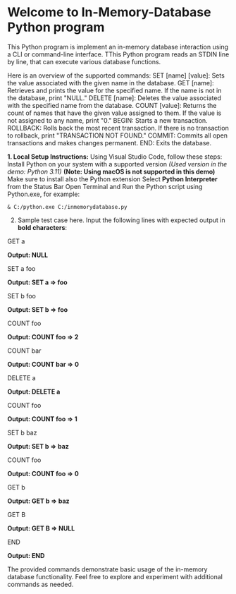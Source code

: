 # Welcome to In-Memory-Database Python program

This Python program is implement an in-memory database interaction using a CLI or command-line interface.
TThis Python program reads an STDIN line by line, that can execute various database functions.

Here is an overview of the supported commands:
SET [name] [value]: Sets the value associated with the given name in the database.
GET [name]: Retrieves and prints the value for the specified name. If the name is not in the database, print "NULL."
DELETE [name]: Deletes the value associated with the specified name from the database.
COUNT [value]: Returns the count of names that have the given value assigned to them. If the value is not assigned to any name, print "0."
BEGIN: Starts a new transaction.
ROLLBACK: Rolls back the most recent transaction. If there is no transaction to rollback, print "TRANSACTION NOT FOUND."
COMMIT: Commits all open transactions and makes changes permanent.
END: Exits the database.
 
**1. Local Setup Instructions:**
	Using Visual Studio Code, follow these steps:
		Install Python on your system with a supported version _(Used version in the demo: Python 3.11)_ **(Note: Using macOS is not supported in this demo)**
		Make sure to install also the Python extension 
		Select **Python Interpreter** from the Status Bar
		Open Terminal and Run the Python script using Python.exe, for example:

	& C:/python.exe C:/inmemorydatabase.py

2. Sample test case here. Input the following lines with expected output in **bold characters**:

GET a

**Output: NULL**

SET a foo

**Output: SET a => foo**

SET b foo

**Output: SET b => foo**

COUNT foo

**Output: COUNT foo => 2**

COUNT bar

**Output: COUNT bar => 0**

DELETE a

**Output: DELETE a**

COUNT foo

**Output: COUNT foo => 1**

SET b baz

**Output: SET b => baz**

COUNT foo

**Output: COUNT foo => 0**

GET b

**Output: GET b => baz**

GET B

**Output: GET B => NULL**

END

**Output: END**

The provided commands demonstrate basic usage of the in-memory database functionality.
Feel free to explore and experiment with additional commands as needed.






